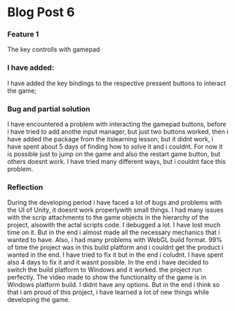 # Blog Post 6

### Feature 1
The key controlls with gamepad

### I have added: 
I have added the key bindings to the respective pressent buttons to interact the game;
### Bug and partial solution
I have encountered a problem with interacting the gamepad buttons, before i have tried to add anothe input manager, but just two buttons worked, then i have added the package from the itslearning lesson, but it didnt work, i have spent about 5 days of finding how to solve it and i couldnt. For now it is possible just to jump on the game and also the restart game button, but others doesnt work. I have tried many different ways, but i couldnt face this problem.

### Reflection
During the developing period i have faced a lot of bugs and problems with the UI of Unity, it doesnt work properlywith small things. I had many issues with the scrip attachments to the game objects in the hierarchy of the project, alsowith the actal scripts code. I debugged a lot.  I have lost much time on it. But in the end i almost made all the necessary mechanics that i wanted to have. Also, i had many problems with WebGL build format. 99% of time the project was in this build platform and i couldnt get the product i wanted in the end. I have tried to fix it but in the end i coludnt. I have spent also 4 days to fix it and it wasnt possible. In the end i have decided to switch the build platform to Windows and it worked. the project run perfectly. The video made to show the functionality of the game is in Windows platform build. I didnt have any options. But in the end i think so that i am proud of this project, i have learned a lot of new things while developing the game.
